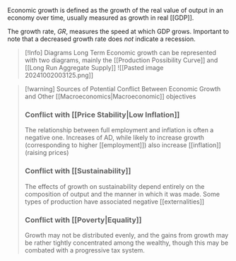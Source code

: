 Economic growth is defined as the growth of the real value of output in an economy over time, usually measured as growth in real [[GDP]]. 

The growth rate, $GR$, measures the speed at which GDP grows. Important to note that a decreased growth rate does *not* indicate a recession.

> [!Info] Diagrams
> Long Term Economic growth can be represented with two diagrams, mainly the [[Production Possibility Curve]] and [[Long Run Aggregate Supply]]
> ![[Pasted image 20241002003125.png]]

> [!warning] Sources of Potential Conflict Between Economic Growth and Other [[Macroeconomics|Macroeconomic]] objectives
> ### Conflict with [[Price Stability|Low Inflation]]
> The relationship between full employment and inflation is often a negative one. Increases of AD, while likely to increase growth (corresponding to higher [[employment]]) also increase [[inflation]] (raising prices)
> ### Conflict with [[Sustainability]]
> The effects of growth on sustainability depend entirely on the composition of output and the manner in which it was made. Some types of production have associated negative [[externalities]]
> ### Conflict with [[Poverty|Equality]]
> Growth may not be distributed evenly, and the gains from growth may be rather tightly concentrated among the wealthy, though this may be combated with a progressive tax system.

